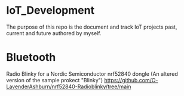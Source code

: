 # IoT_Development
The purpose of this repo is the document and track IoT projects past, current and future authored by myself.

# Bluetooth
Radio Blinky for a Nordic Semiconductor nrf52840 dongle (An altered version of the sample prokect "Blinky")
https://github.com/O-LavenderAshburn/nrf52840-Radioblinky/tree/main
